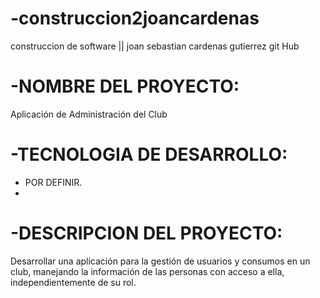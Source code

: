  # -construccion2joancardenas
construccion de software ||
joan sebastian cardenas gutierrez
git Hub

 # -NOMBRE DEL PROYECTO:
 Aplicación de Administración del Club

# -TECNOLOGIA DE DESARROLLO:
- POR DEFINIR.
-

# -DESCRIPCION DEL PROYECTO:
Desarrollar una aplicación para la gestión de usuarios y consumos en un club, 
manejando la información de las personas con acceso a ella, 
independientemente de su rol. 

